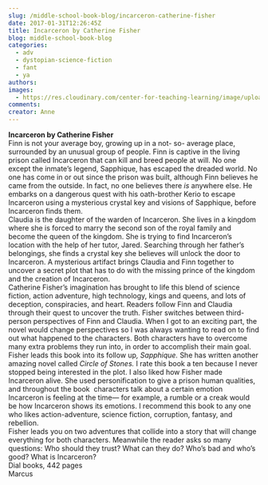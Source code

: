 ```yaml
---
slug: /middle-school-book-blog/incarceron-catherine-fisher
date: 2017-01-31T12:26:45Z
title: Incarceron by Catherine Fisher
blog: middle-school-book-blog
categories:
  - adv
  - dystopian-science-fiction
  - fant
  - ya
authors:
images:
  - https://res.cloudinary.com/center-for-teaching-learning/image/upload/v1637511822/Incarceron.jpg.jpg
comments:
creator: Anne
---
```


<b> Incarceron by Catherine Fisher</b><br />Finn is not your average boy, growing up in a not- so- average place, surrounded by an unusual group of people. Finn is captive in the living prison called Incarceron that can kill and breed people at will. No one except the inmate’s legend, Sapphique, has escaped the dreaded world. No one has come in or out since the prison was built, although Finn believes he came from the outside. In fact, no one believes there <i>is</i> anywhere else. He embarks on a dangerous quest with his oath-brother Kerio to escape Incarceron using a mysterious crystal key and visions of Sapphique, before Incarceron finds them.<br />Claudia is the daughter of the warden of Incarceron. She lives in a kingdom where she is forced to marry the second son of the royal family and become the queen of the kingdom. She is trying to find Incarceron’s location with the help of her tutor, Jared. Searching through her father’s belongings, she finds a crystal key she believes will unlock the door to Incarceron. A mysterious artifact brings Claudia and Finn together to uncover a secret plot that has to do with the missing prince of the kingdom and the creation of Incarceron.<br />Catherine Fisher’s imagination has brought to life this blend of science fiction, action adventure, high technology, kings and queens, and lots of deception, conspiracies, and heart. Readers follow Finn and Claudia through their quest to uncover the truth.<i> </i>Fisher switches between third- person perspectives of Finn and Claudia. When I got to an exciting part, the novel would change perspectives so I was always wanting to read on to find out what happened to the characters.<i> </i>Both characters have to overcome many extra problems they run into, in order to accomplish their main goal.<br /><i> </i>Fisher leads this book into its follow up<i>, Sapphique. </i>She has written another amazing novel called <i>Circle of Stones. </i>I rate this book a ten because I never stopped being interested in the plot. I also liked how Fisher made Incarceron alive. She used personification to give a prison human qualities, and throughout the book  characters talk about a certain emotion Incarceron is feeling at the time— for example, a rumble or a creak would be how Incarceron shows its emotions. I recommend this book to any one who likes action-adventure, science fiction, corruption, fantasy, and rebellion.<br />Fisher leads you on two adventures that collide into a story that will change everything for both characters. Meanwhile the reader asks so many questions: Who should they trust? What can they do? Who’s bad and who’s good? What is Incarceron?<br />Dial books, 442 pages<br />Marcus
